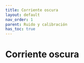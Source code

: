 ```yaml
---
title: Corriente oscura
layout: default
nav_order: 1
parent: Ruido y calibración
has_toc: true
---
```

# Corriente oscura

